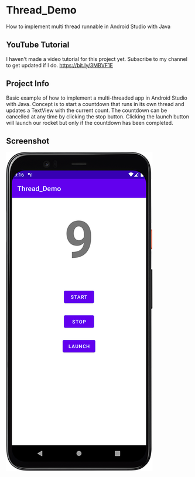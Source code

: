 # Thread_Demo
How to implement multi thread runnable in Android Studio with Java

## YouTube Tutorial
I haven't made a video tutorial for this project yet. Subscribe to my channel to get updated if I do. https://bit.ly/3MBVF1E

## Project Info
Basic example of how to implement a multi-threaded app in Android Studio with Java. Concept is to start a countdown that runs in its own thread and updates a TextView with the current count.
The countdown can be cancelled at any time by clicking the stop button. Clicking the launch button will launch our rocket but only if the countdown has been completed.

## Screenshot
<img src="screenshots/screenshot.png">